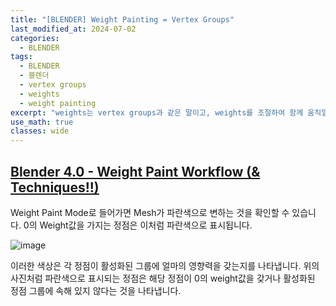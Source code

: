 ```yaml
---
title: "[BLENDER] Weight Painting = Vertex Groups"
last_modified_at: 2024-07-02
categories:
  - BLENDER
tags:
  - BLENDER
  - 블렌더
  - vertex groups
  - weights
  - weight painting
excerpt: "weights는 vertex groups과 같은 말이고, weights를 조절하여 함께 움직일 vertex groups를 만듭니다."
use_math: true
classes: wide
---
```


## [Blender 4.0 - Weight Paint Workflow (& Techniques!!)](https://www.youtube.com/watch?v=PLWv9yjVaoU)

Weight Paint Mode로 들어가면 Mesh가 파란색으로 변하는 것을 확인할 수 있습니다. 0의 Weight값을 가지는 정점은 이처럼 파란색으로 표시됩니다.﻿

![image](https://github.com/sandokim/sandokim.github.io/assets/74639652/43c7236c-92c8-4e15-a870-58c97450934c)

이러한 색상은 각 정점이 활성화된 그룹에 얼마의 영향력을 갖는지를 나타냅니다. 위의 사진처럼 파란색으로 표시되는 정점은 해당 정점이 0의 weight값을 갖거나 활성화된 정점 그룹에 속해 있지 않다는 것을 나타냅니다.


